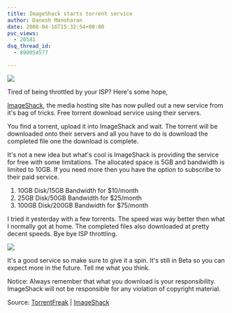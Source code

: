```yaml
---
title: ImageShack starts torrent service
author: Danesh Manoharan
date: 2008-04-16T15:32:54+00:00
pvc_views:
  - 20581
dsq_thread_id:
  - 890054577

---
```

![](/wp-content/uploads/2008/04/2411002202_301166be4f1.jpg)

Tired of being throttled by your ISP? Here's some hope,

[ImageShack][1], the media hosting site has now pulled out a new service from it's bag of tricks. Free torrent download service using their servers.

You find a torrent, upload it into ImageShack and wait. The torrent will be downloaded onto their servers and all you have to do is download the completed file one the download is complete.

It's not a new idea but what's cool is ImageShack is providing the service for free with some limitations. The allocated space is 5GB and bandwidth is limited to 10GB. If you need more then you have the option to subscribe to their paid service.

  1. 10GB Disk/15GB Bandwidth for $10/month
  2. 25GB Disk/50GB Bandwidth for $25/month
  3. 100GB Disk/200GB Bandwidth for $75/month

<!--more-->

I tried it yesterday with a few torrents. The speed was way better then what I normally got at home. The completed files also downloaded at pretty decent speeds. Bye bye ISP throttling.

![](/wp-content/uploads/2008/04/2417764783_bd2d69d44d1.jpg)

It's a good service so make sure to give it a spin. It's still in Beta so you can expect more in the future. Tell me what you think.

Notice: Always remember that what you download is your responsibility. ImageShack will not be responsible for any violation of copyright material.

Source: [TorrentFreak][2] | [ImageShack][3]

 [1]: http://imageshack.us
 [2]: http://torrentfreak.com/imageshack-bitorrent-080405/
 [3]: http://tor.imageshack.us/tor/